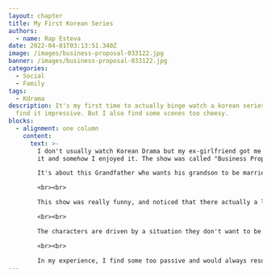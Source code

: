 ```yaml
---
layout: chapter
title: My First Korean Series
authors:
  - name: Rap Esteva
date: 2022-04-01T03:13:51.340Z
image: /images/business-proposal-033122.jpg
banner: /images/business-proposal-033122.jpg
categories:
  - Social
  - Family
tags:
  - Kdrama
description: It's my first time to actually binge watch a korean series and I
  find it impressive. But I also find some scenes too cheesy.
blocks:
  - alignment: one column
    content:
      text: >-
        I don't usually watch Korean Drama but my ex-girlfriend got me to watch
        it and somehow I enjoyed it. The show was called "Business Proposal". 

        It's about this Grandfather who wants his grandson to be married to any woman on the list he made and that grandson ended up falling in love with an impostor who took her bestfriend's place just so her bestfriend can avoid him and she can tell the guy that she doesn't want him.

        <br><br>

        This show was really funny, and noticed that there actually a lot of classical pieces used as background music. Though the scenes might be a bit cheesy, but what I like about the show is it's straightforwardness and about confessing love for each other or just trying to resolve a problem. 

        <br><br>

        The characters are driven by a situation they don't want to be in. Sometimes they tend to get vengeful, upset, quiet or even angry but after all theyre all human beings right? But I like how they are so straightforward that they want to solve something on how real humans are supposed to do. They really value communication.

        <br><br>

        In my experience, I find some too passive and would always resolve to ghosting or giving up. I recommend this show as it gives an example of not giving up on the people you care for and life is too short to hold back what you feel.
---
```

